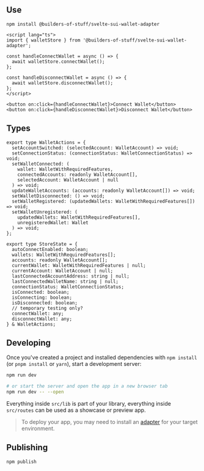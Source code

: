 ## Use

`npm install @builders-of-stuff/svelte-sui-wallet-adapter`

```
<script lang="ts">
import { walletStore } from '@builders-of-stuff/svelte-sui-wallet-adapter';

const handleConnectWallet = async () => {
  await walletStore.connectWallet();
};

const handleDisconnectWallet = async () => {
  await walletStore.disconnectWallet();
};
</script>

<button on:click={handleConnectWallet}>Connect Wallet</button>
<button on:click={handleDisconnectWallet}>Disconnect Wallet</button>
```

## Types

```
export type WalletActions = {
  setAccountSwitched: (selectedAccount: WalletAccount) => void;
  setConnectionStatus: (connectionStatus: WalletConnectionStatus) => void;
  setWalletConnected: (
    wallet: WalletWithRequiredFeatures,
    connectedAccounts: readonly WalletAccount[],
    selectedAccount: WalletAccount | null
  ) => void;
  updateWalletAccounts: (accounts: readonly WalletAccount[]) => void;
  setWalletDisconnected: () => void;
  setWalletRegistered: (updatedWallets: WalletWithRequiredFeatures[]) => void;
  setWalletUnregistered: (
    updatedWallets: WalletWithRequiredFeatures[],
    unregisteredWallet: Wallet
  ) => void;
};

export type StoreState = {
  autoConnectEnabled: boolean;
  wallets: WalletWithRequiredFeatures[];
  accounts: readonly WalletAccount[];
  currentWallet: WalletWithRequiredFeatures | null;
  currentAccount: WalletAccount | null;
  lastConnectedAccountAddress: string | null;
  lastConnectedWalletName: string | null;
  connectionStatus: WalletConnectionStatus;
  isConnected: boolean;
  isConnecting: boolean;
  isDisconnected: boolean;
  // temporary testing only?
  connectWallet: any;
  disconnectWallet: any;
} & WalletActions;
```

## Developing

Once you've created a project and installed dependencies with `npm install` (or `pnpm install` or `yarn`), start a development server:

```bash
npm run dev

# or start the server and open the app in a new browser tab
npm run dev -- --open
```

Everything inside `src/lib` is part of your library, everything inside `src/routes` can be used as a showcase or preview app.

> To deploy your app, you may need to install an [adapter](https://kit.svelte.dev/docs/adapters) for your target environment.

## Publishing

```bash
npm publish
```
